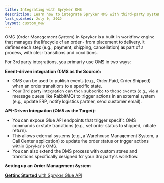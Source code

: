 ```yaml
---
title: Integrating with Spryker OMS
description: Learn how to integrate Spryker OMS with third-party systems using event-driven and API-driven approaches to manage order lifecycles effectively.
last_updated: July 9, 2025
layout: custom_new
---
```


OMS (Order Management System) in Spryker is a built-in workflow engine that manages the lifecycle of an order - from placement to delivery. It defines each step (e.g., payment, shipping, cancellation) as part of a process, with clear transitions and conditions.

For 3rd party integrations, you primarily use OMS in two ways:

**Event-driven integration (OMS as the Source):**

- OMS can be used to publish events (e.g., Order.Paid, Order.Shipped) when an order transitions to a specific state.
- Your 3rd party integration can then subscribe to these events (e.g., via a message queue like RabbitMQ) to trigger actions in an external system (e.g., update ERP, notify logistics partner, send customer email).

**API-Driven Integration (OMS as the Target):**

- You can expose Glue API endpoints that trigger specific OMS commands or state transitions (e.g., set order status to shipped, initiate return).
- This allows external systems (e.g., a Warehouse Management System, a Call Center application) to update the order status or trigger actions within Spryker's OMS.
- You can also extend the OMS process with custom states and transitions specifically designed for your 3rd party's workflow.

**Setting up an Order Management System**

<a class="fl_cont" href="/docs/integrations/custom_building_integrations/data_exchange/integrating_with_spryker_oms/set-up-an-order-management-system.html">
  <div class="fl_icon">
    <i class="icon-article"></i>
  </div>
  <div class="fl_text"><strong>Getting Started</strong> with Spryker Glue API</div>
</a>